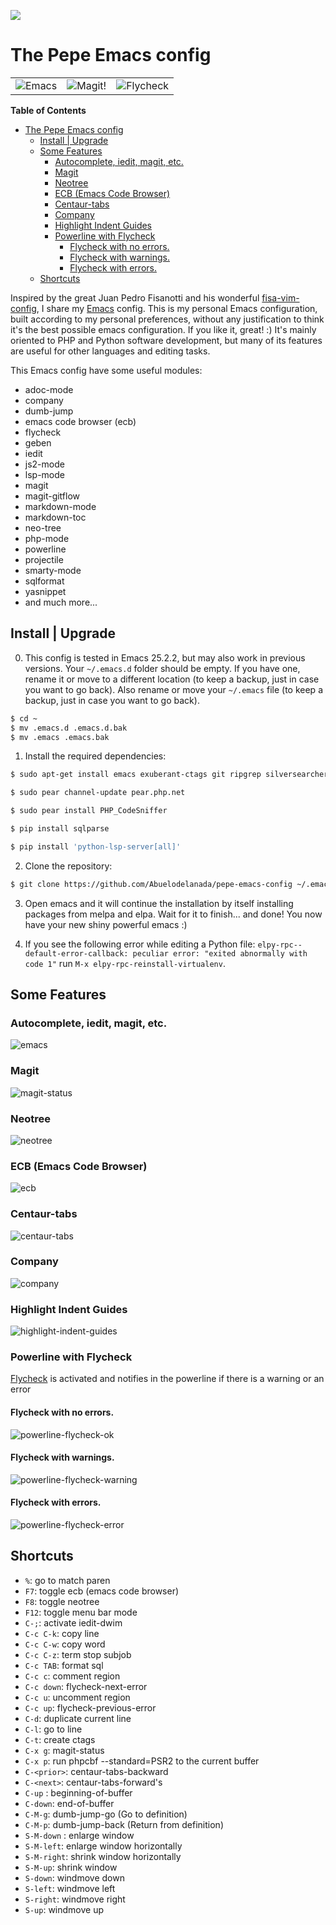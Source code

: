 [![](http://img.shields.io/badge/license-MIT-green.svg)](https://github.com/Abuelodelanada/pepe-emacs-config/blob/master/LICENSE)

# The Pepe Emacs config

 <table style="width:100%; border:0px; align:center">
  <tr>
    <td><img src="https://github.com/Abuelodelanada/pepe-emacs-config/raw/master/images/emacs.png" alt="Emacs"></td>
    <td><img src="https://github.com/Abuelodelanada/pepe-emacs-config/raw/master/images/magit.png" alt="Magit!"></td>
    <td><img src="https://github.com/Abuelodelanada/pepe-emacs-config/raw/master/images/flycheck.png" alt="Flycheck"></td>
  </tr>
</table>

<!-- markdown-toc start - Don't edit this section. Run M-x markdown-toc-refresh-toc -->
**Table of Contents**

- [The Pepe Emacs config](#the-pepe-emacs-config)
    - [Install | Upgrade](#install--upgrade)
    - [Some Features](#some-features)
        - [Autocomplete, iedit, magit, etc.](#autocomplete-iedit-magit-etc)
        - [Magit](#magit)
        - [Neotree](#neotree)
        - [ECB (Emacs Code Browser)](#ecb-emacs-code-browser)
        - [Centaur-tabs](#centaur-tabs)
        - [Company](#company)
        - [Highlight Indent Guides](#highlight-indent-guides)
        - [Powerline with Flycheck](#powerline-with-flycheck)
            - [Flycheck with no errors.](#flycheck-with-no-errors)
            - [Flycheck with warnings.](#flycheck-with-warnings)
            - [Flycheck with errors.](#flycheck-with-errors)
    - [Shortcuts](#shortcuts)

<!-- markdown-toc end -->


Inspired by the great Juan Pedro Fisanotti and his wonderful [fisa-vim-config](https://github.com/fisadev/fisa-vim-config), I share my [Emacs](https://www.gnu.org/software/emacs/) config.
This is my personal Emacs configuration, built according to my personal preferences, without any justification to think it's the best possible emacs configuration. If you like it, great! :) It's mainly oriented to PHP and Python software development, but many of its features are useful for other languages and editing tasks.

This Emacs config have some useful modules:

* adoc-mode
* company
* dumb-jump
* emacs code browser (ecb)
* flycheck
* geben
* iedit
* js2-mode
* lsp-mode
* magit
* magit-gitflow
* markdown-mode
* markdown-toc
* neo-tree
* php-mode
* powerline
* projectile
* smarty-mode
* sqlformat
* yasnippet
* and much more...


## Install | Upgrade

0. This config is tested in Emacs 25.2.2, but may also work in previous versions.
    Your `~/.emacs.d` folder should be empty. If you have one, rename it or move to a different location (to keep a backup, just in case you want to go back).
    Also rename or move your `~/.emacs` file (to keep a backup, just in case you want to go back).

```bash
$ cd ~
$ mv .emacs.d .emacs.d.bak
$ mv .emacs .emacs.bak
```

1. Install the required dependencies:
```bash
$ sudo apt-get install emacs exuberant-ctags git ripgrep silversearcher-ag pylint pep8 php-pear python-pip virtualenv

$ sudo pear channel-update pear.php.net

$ sudo pear install PHP_CodeSniffer

$ pip install sqlparse

$ pip install 'python-lsp-server[all]'
```

2. Clone the repository:

```bash
$ git clone https://github.com/Abuelodelanada/pepe-emacs-config ~/.emacs.d
```

3. Open emacs and it will continue the installation by itself installing packages from melpa and elpa. Wait for it to finish... and done! You now have your new shiny powerful emacs :)

4. If you see the following error while editing a Python file: `elpy-rpc--default-error-callback: peculiar error: "exited abnormally with code 1"` run `M-x elpy-rpc-reinstall-virtualenv`.

## Some Features

### Autocomplete, iedit, magit, etc.

![emacs](https://github.com/Abuelodelanada/pepe-emacs-config/raw/master/images/emacs.gif "emacs")

### Magit
![magit-status](https://github.com/Abuelodelanada/pepe-emacs-config/raw/master/images/magit-status.png "magit-status")

### Neotree
![neotree](https://github.com/Abuelodelanada/pepe-emacs-config/raw/master/images/neotree.png "neotree")


### ECB (Emacs Code Browser)
![ecb](https://github.com/Abuelodelanada/pepe-emacs-config/raw/master/images/ecb.png "ecb")

### Centaur-tabs
![centaur-tabs](https://github.com/Abuelodelanada/pepe-emacs-config/raw/master/images/centaur-tabs.png "centaur-tabs")


### Company
![company](https://github.com/Abuelodelanada/pepe-emacs-config/raw/master/images/company.png "company")


### Highlight Indent Guides
![highlight-indent-guides](https://github.com/Abuelodelanada/pepe-emacs-config/raw/master/images/highlight-indent-guides.png "highlight-indent-guides")



### Powerline with Flycheck

[Flycheck](http://www.flycheck.org/) is activated and notifies in the powerline if there is a warning or an error

#### Flycheck with no errors.
![powerline-flycheck-ok](https://github.com/Abuelodelanada/pepe-emacs-config/raw/master/images/powerline-flycheck-ok.png "powerline-flycheck-ok")

#### Flycheck with warnings.
![powerline-flycheck-warning](https://github.com/Abuelodelanada/pepe-emacs-config/raw/master/images/powerline-flycheck-warning.png "powerline-flycheck-warning")

#### Flycheck with errors.
![powerline-flycheck-error](https://github.com/Abuelodelanada/pepe-emacs-config/raw/master/images/powerline-flycheck-error.png "powerline-flycheck-error")




## Shortcuts

* `%`:  go to match paren
* `F7`: toggle ecb (emacs code browser)
* `F8`: toggle neotree
* `F12`: toggle menu bar mode
* `C-;`: activate iedit-dwim
* `C-c C-k`: copy line
* `C-c C-w`: copy word
* `C-c C-z`:  term stop subjob
* `C-c TAB`: format sql
* `C-c c`:  comment region
* `C-c down`: flycheck-next-error
* `C-c u`: uncomment region
* `C-c up`: flycheck-previous-error
* `C-d`:  duplicate current line
* `C-l`: go to line
* `C-t`: create ctags
* `C-x g`: magit-status
* `C-x p`: run phpcbf --standard=PSR2 to the current buffer
* `C-<prior>`: centaur-tabs-backward
* `C-<next>`: centaur-tabs-forward's
* `C-up` : beginning-of-buffer
* `C-down`: end-of-buffer
* `C-M-g`: dumb-jump-go (Go to definition)
* `C-M-p`: dumb-jump-back (Return from definition)
* `S-M-down` : enlarge window
* `S-M-left`: enlarge window horizontally
* `S-M-right`: shrink window horizontally
* `S-M-up`: shrink window
* `S-down`: windmove down
* `S-left`: windmove left
* `S-right`: windmove right
* `S-up`: windmove up
